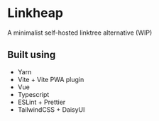 # Linkheap

A minimalist self-hosted linktree alternative (WIP)

## Built using

-   Yarn
-   Vite + Vite PWA plugin
-   Vue
-   Typescript
-   ESLint + Prettier
-   TailwindCSS + DaisyUI
